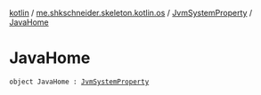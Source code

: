 [kotlin](../../index.md) / [me.shkschneider.skeleton.kotlin.os](../index.md) / [JvmSystemProperty](index.md) / [JavaHome](./-java-home.md)

# JavaHome

`object JavaHome : `[`JvmSystemProperty`](index.md)